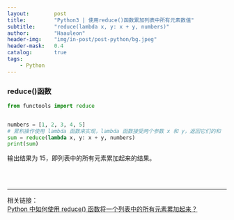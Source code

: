 ```yaml
---
layout:        post
title:         "Python3 | 使用reduce()函数累加列表中所有元素数值"
subtitle:      "reduce(lambda x, y: x + y, numbers)"
author:        "Haauleon"
header-img:    "img/in-post/post-python/bg.jpeg"
header-mask:   0.4
catalog:       true
tags:
    - Python
---
```


### reduce()函数
```python
from functools import reduce


numbers = [1, 2, 3, 4, 5]
# 累积操作使用 lambda 函数来实现，lambda 函数接受两个参数 x 和 y，返回它们的和
sum = reduce(lambda x, y: x + y, numbers)
print(sum)
```

输出结果为 15，即列表中的所有元素累加起来的结果。            
 

<br>
<br>

---

相关链接：    
[Python 中如何使用 reduce() 函数将一个列表中的所有元素累加起来？](https://www.6qe.net/amg-article-96520-SJVIBLu9bU.html)